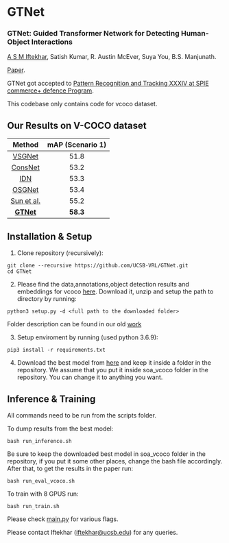 # GTNet 
### **GTNet: Guided Transformer Network for Detecting Human-Object Interactions**
 [A S M Iftekhar](https://sites.google.com/view/asmiftekhar/home), Satish Kumar, R. Austin McEver, Suya You, B.S. Manjunath.
 
[Paper](https://arxiv.org/pdf/2108.00596.pdf).

GTNet got accepted to [Pattern Recognition
and Tracking XXXIV at SPIE commerce+ defence Program](https://spie.org/DCS23/conferencedetails/optical-pattern-recognition?enableBackToBrowse=true).

This codebase only contains code for vcoco dataset.

## Our Results on V-COCO dataset

|Method| mAP (Scenario 1)|
|:---:|:---:|
|[VSGNet](https://github.com/ASMIftekhar/VSGNet)| 51.8|
|[ConsNet](https://arxiv.org/abs/2008.06254)| 53.2|
|[IDN](https://arxiv.org/abs/2010.16219)| 53.3 |
|[OSGNet](https://www.tandfonline.com/doi/full/10.1080/0952813X.2020.1818293)| 53.4  |
|[Sun et al.](https://dl.acm.org/doi/10.1145/3512527.3531438)| 55.2 |
|[**GTNet**](https://arxiv.org/abs/2003.05541)| **58.3** |

## Installation & Setup
1. Clone repository (recursively):
```Shell
git clone --recursive https://github.com/UCSB-VRL/GTNet.git
cd GTNet
```
2. Please find the data,annotations,object detection results and embeddings for vcoco [here](https://drive.google.com/drive/folders/1RTPhhGWy0tyrO1mx6qAKjKyLfEwZqI23?usp=share_link). Download it, unzip and setup the path to directory by running:
```
python3 setup.py -d <full path to the downloaded folder>
```
Folder description can be found in our old [work](https://github.com/ASMIftekhar/VSGNet)

3. Setup enviroment by running (used python 3.6.9):
```
pip3 install -r requirements.txt
```
4. Download the best model from [here](https://drive.google.com/file/d/1cm9ICBSJZK3OuMWoxF2rgznDM4Vf-V7s/view?usp=sharing) and keep it inside a folder in the repository. We assume that you put it inside soa_vcoco folder in the repository. You can change it to anything you want.

## Inference & Training
All commands need to be run from the scripts folder.

To dump results from the best model:
```
bash run_inference.sh
```
Be sure to keep the downloaded best model in soa_vcoco folder in the repository, if you put it some other places, change the bash file accordingly.
After that, to get the results in the paper run:
```
bash run_eval_vcoco.sh
```
 
To train with 8 GPUS run:
```
bash run_train.sh
```
Please check [main.py](https://github.com/UCSB-VRL/GTNet/blob/master/scripts/main.py) for various flags.

Please contact Iftekhar (iftekhar@ucsb.edu) for any queries.




